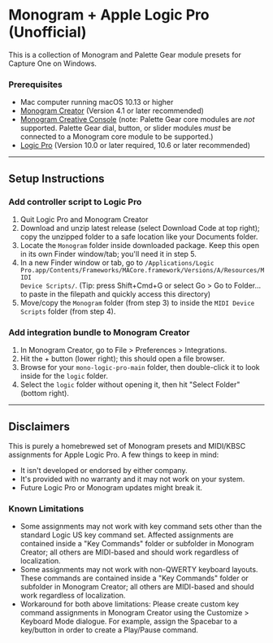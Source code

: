 # Monogram + Apple Logic Pro (Unofficial)

This is a collection of Monogram and Palette Gear module presets for Capture One on Windows.

### Prerequisites ###

- Mac computer running macOS 10.13 or higher
- [Monogram Creator](https://monogramcc.com/download/) (Version 4.1 or later recommended)
- [Monogram Creative Console](https://monogramcc.com/) (note:  Palette Gear core modules are _not_ supported. Palette Gear dial, button, or slider modules _must_ be connected to a Monogram core module to be supported.)
- [Logic Pro](https://www.apple.com/ca/logic-pro/) (Version 10.0 or later required, 10.6 or later recommended)

---

## Setup Instructions ##

### Add controller script to Logic Pro ###

1. Quit Logic Pro and Monogram Creator
2. Download and unzip latest release (select Download Code at top right); copy the unzipped folder to a safe location like your Documents folder.
3. Locate the <code>Monogram</code> folder inside downloaded package. Keep this open in its own Finder window/tab; you'll need it in step 5.
4. In a new Finder window or tab, go to <code>/Applications/Logic Pro.app/Contents/Frameworks/MACore.framework/Versions/A/Resources/MIDI Device Scripts/</code>. (Tip: press Shift+Cmd+G or select Go > Go to Folder... to paste in the filepath and quickly access this directory)
5. Move/copy the <code>Monogram</code> folder (from step 3) to inside the <code>MIDI Device Scripts</code> folder (from step 4).

### Add integration bundle to Monogram Creator ###

1. In Monogram Creator, go to File > Preferences > Integrations.
2. Hit the + button (lower right); this should open a file browser.
3. Browse for your <code>mono-logic-pro-main</code> folder, then double-click it to look inside for the <code>logic</code> folder.
4. Select the <code>logic</code> folder without opening it, then hit "Select Folder" (bottom right).

---

## Disclaimers ##

This is purely a homebrewed set of Monogram presets and MIDI/KBSC assignments for Apple Logic Pro. A few things to keep in mind:

- It isn't developed or endorsed by either company. 
- It's provided with no warranty and it may not work on your system.
- Future Logic Pro or Monogram updates might break it.

### Known Limitations ###

- Some assignments may not work with key command sets other than the standard Logic US key command set. Affected assignments are contained inside a "Key Commands" folder or subfolder in Monogram Creator; all others are MIDI-based and should work regardless of localization.
- Some assignments may not work with non-QWERTY keyboard layouts. These commands are contained inside a "Key Commands" folder or subfolder in Monogram Creator; all others are MIDI-based and should work regardless of localization.
- Workaround for both above limitations: Please create custom key command assignments in Monogram Creator using the Customize > Keyboard Mode dialogue. For example, assign the Spacebar to a key/button in order to create a Play/Pause command.
